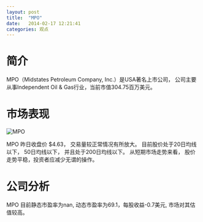 ```yaml
---
layout: post
title:  "MPO"
date:   2014-02-17 12:21:41
categories: 观点
---
```


# 简介
MPO（Midstates Petroleum Company, Inc.）是USA著名上市公司，
公司主要从事Independent Oil & Gas行业，当前市值304.75百万美元。

# 市场表现

![MPO](http://finviz.com/chart.ashx?t=MPO&ty=c&ta=1&p=d&s=l)

MPO 昨日收盘价 $4.63，
交易量较正常情况有所放大。
目前股价处于20日均线以下，
50日均线以下，
并且处于200日均线以下。
从短期市场走势来看，
股价走势平稳，投资者应减少无谓的操作。

# 公司分析
MPO 目前静态市盈率为nan, 动态市盈率为69.1，每股收益-0.7美元,
市场对其估值较高。
